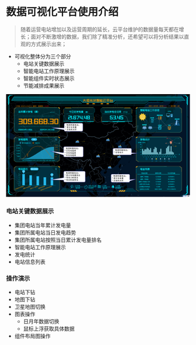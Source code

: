 # 数据可视化平台使用介绍

> 随着运营电站增加以及运营周期的延长，云平台维护的数据量每天都在增长；面对不断激增的数据，我们除了精准分析，还希望可以将分析结果以直观的方式展示出来；

* 可视化整体分为三个部分
    + 电站关键数据展示
    + 智能电站工作原理展示
    + 智能组件实时状态展示 
    + 节能减排成果展示
    
![](./images/2.png)

### 电站关键数据展示

* 集团电站当年累计发电量
* 集团所属电站当日发电趋势
* 集团所属电站按照当日累计发电量排名
* 智能电站工作原理展示
* 发电统计
* 电站信息列表



### 操作演示

* 电站下钻
* 地图下钻
* 卫星地图切换
* 图表操作
    + 日月年数据切换
    + 鼠标上浮获取具体数据
* 组件布局图操作




